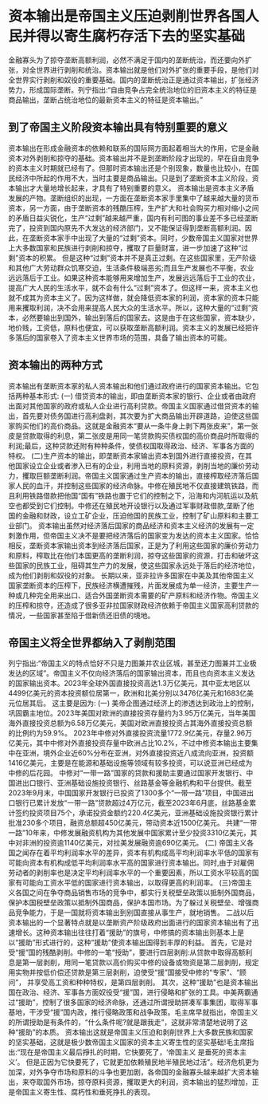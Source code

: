 # 资本输出是帝国主义压迫剥削世界各国人民并得以寄生腐朽存活下去的坚实基础

金融寡头为了掠夺垄断高额利润，必然不满足于国内的垄断统治，而还要向外扩张，对全世界进行剥削和统治。资本输出就是他们对外扩张的重要手段，是他们对全世界实行剥削和奴役的重要基础。国内的垄断统治正是通过资本输出，扩张经济势力，形成国际垄断。列宁指出:“自由竞争占完全统治地位的旧资本主义的特征是商品输出，垄断占统治地位的最新资本主义的特征是资本输出。”

## 到了帝国主义阶段资本输出具有特别重要的意义

资本输出在形成金融资本的依赖和联系的国际网方面起着相当大的作用，它是金融资本对外剥削和掠夺的基础。资本输出并不是到垄断阶段才出现的，早在自由竞争的资本主义时期就已经有了。但那时资本输出还是个别现象，数量也比较小，在国民经济中所起的作用不大，当时主要是商品输出。只是到了垄断资本主义阶段，资本输出才大量地增长起来，才具有了特别重要的意义。
资本输出是资本主义矛盾发展的产物。垄断组织的出现，一方面在垄断资本家手里集中了越来越大量的货币资本，另一方面，由于垄断资本的残酷压榨，生产扩大和社会购买力相对缩小之间的矛盾日益尖锐化，生产“过剩”越来越严重，国内有利可图的事业差不多已经垄断完了，投资到国内原先不大发达的经济部门，又不能保证得到垄断高额利润。因此，在垄断资本家手中出现了大量的“过剩”资本。同时，少数帝国主义国家对世界上大多数国家和民族进行剥削和掠夺，攫取了巨量财富，进一步加速了这种“过剩”资本的积累。
但是这种“过剩”资本并不是真正过剩。在这些国家里，无产阶级和其他广大劳动群众饥寒交迫，生活条件极端恶劣;而且生产发展也不平衡，农业远远落后于工业。如果这种资本能够用来增加生产，发展远远落后于工业的农业，提高广大人民的生活水平，就不会有什么“过剩”资本了。但这样一来，资本主义也就不成其为资本主义了。因为这样做，就会降低资本家的利润，资本家的资本只能用来攫取利润，决不会用来提高人民大众的生活水平。所以，这种大量的“过剩”资本，必然要输出到国外，输出到落后的国家去。这是由于在这些国家，资本缺少，地价贱，工资低，原料也便宜，可以获取垄断高额利润。资本主义的发展已经把许多落后的国家卷入了资本主义世界市场的范围，具备了输出资本的可能。

## 资本输出的两种方式

资本输出有垄断资本家的私人资本输出和他们通过政府进行的国家资本输出。它包括两种基本形式: 
(一) 借贷资本的输出，即由垄断资本家的银行、企业或者由政府出面对其他国家的政府或私人企业进行高利贷款。帝国主义国家通过借贷资本的输出，首先要对债务国进行高利盘剥，其次要为扩大商品输出开辟道路，迫使这些国家购买他们的高价商品。这就是金融资本“要从一条牛身上剥下两张皮来”，第一张皮是贷款取得的利息，第二张皮是用同一笔贷款购买债权国的高价商品时所取得的利润;最后，这种贷款还附有种种条件，使债权国取得政治、经济、军事各方面的特权。
(二)生产资本的输出，即垄断资本家输出资本到国外进行直接投资，在其他国家设立企业或者渗入已有的企业，利用当地的原料资源，剥削当地的廉价劳动力，攫取巨额垄断利润。帝国主义国家通过生产资本的输出，直接榨取经济落后国家人民的血汗，并控制这些国家的经济命脉。中修在殖民地不仅直接建筑铁路，而且利用铁路借款把他国“国有”铁路也置于它们的控制之下，沿海和内河航运以及航空也都受到它们控制。中修还在殖民地开设银行以及通过军事财政借款,垄断了他国的金融和财政，设立工矿企业，压迫他国的民族工业，控制了矿山原料和主要工业部门。
资本输出虽然对经济落后国家的商品经济和资本主义经济的发展有一定刺激作用，但帝国主义决不是要把经济落后的国家变为发达的资本主义国家。恰恰相反，垄断资本家输出资本到经济落后国家，正是为了利用这些国家的廉价劳动力和原料，榨取比在他们本国更高的垄断利润，掠夺这些国家的资源，打击和破坏这些国家的民族工业，阻碍其生产力的发展，使这些国家永远处于落后的经济地位，成为他们剥削和奴役的对象。
长期以来，亚非拉许多国家在中美及其他帝国主义国家垄断资本的压榨下，民族经济横遭摧残，片面发展成为单一经济，主要生产一种或几种完全用来出口、适合外国垄断资本需要的矿产原料和经济作物。帝国主义的压榨和掠夺，还造成了很多亚非拉国家财政经济依赖于帝国主义国家高利贷款的情况，一些国家甚至陷于借新债还旧债的境地。

## 帝国主义将全世界都纳入了剥削范围

列宁指出:“帝国主义的特点恰好不只是力图兼并农业区城，甚至还力图兼并工业极发达的区域”。帝国主义不仅向经济落后的国家输出资本，而且也向资本主义发达的国家输出资本。2023年全球外国直接投资高达1.3万亿美元，其中亚太地区以4499亿美元的资本投资额位居第一，欧洲和北美分别以3476亿美元和1683亿美元位居其后。
这主要是因为:
(一) 美帝企图通过经济上的渗透达到政治上的控制，巩固霸主地位。2023年美国对欧洲的直接投资存量约为3.95万亿美元，当年美国海外直接投资总额为6.58万亿美元，美国对欧洲直接投资占其海外直接投资总额的比例约为59.9%。
2023年中修对外直接投资流量1772.9亿美元，存量2.96万亿美元，其中中修对外直接投资存量中欧洲占比10.2%，不过中修资本输出主要集中在亚洲，境外企业近60%分布在亚洲，对外直接投资近八成流向亚洲，投资额1416亿美元，主要是在能源和基础设施等领域有较多投资，可以说亚洲已经成为中修的后花园。
中修对“一带一路”国家的贷款和援助主要通过国家开发银行、中国进出口银行、亚洲基础设施投资银行、丝路基金等金融机构和平台提供。截至2023年9月末，中国国家开发银行已投资了1300多个“一带一路”项目，中国进出口银行已累计发放“一带一路”贷款超过4万亿元，截至2023年6月底，丝路基金累计签约投资项目75个，承诺投资金额约220.4亿美元，亚洲基础设施投资银行累计批准230多个项目，融资总额超450亿美元，带动资本近1500亿美元。
共建“一带一路”10年来，中修发展融资机构为其他发展中国家累计至少投资3310亿美元，其中对非洲的投资逾1140亿美元，对拉美发展融资逾690亿美元。
(二) 帝国主义各国之闻存在着平均利润率水平的差异，资本有机构成高平均利润率水平低的国家有可能向资本有机构成低平均利润率水平高的国家进行资本输出。同时,由于对雇佣劳动者的剥削率也是决定平均利润率水平的一个重要因素，所以工资水平较高的国家有可能向工资水平低的国家进行资本输出，以取得更高的利润率。
(三)帝国主义各国之间在争夺商品销售市场的竞争中，都实行关税壁垒政策以抵制外国商品，保护本国税壁垒政策以抵制外国商品，保护本国市场。为了躲过关税壁垒、增强商品竞争能力，于是一国就将资本输出到别国直接从事生产，就地销售。
二战以后资本输出的一个显著特点就是以垄断资产阶级政府出面进行的国家资本输出有了迅速增长。这种资本输出往往打着“援助”的旗号，中修搞的资本输出则基本上是以“援助”形式进行的，这种“援助”使资本输出国得到丰厚的利益。
首先，它是对受“援”国的残酷剥削。中修的一笔“授助”，要进行四层剥削:从贷款中取得高额利息是第一层剥削，用同一笔贷款以高价购买中修的设备或物资是第二层剥削，规定用实物并按低价偿还贷款是第三层剥削，迫使受“援”国接受中修的“专家”、“顾问”， 并享受高工资和种种特权，是第四层剥削。
其次，这种“援助”也是资本输出国在政治、经济、军事各方面奴役受“援”国，进行侵略和扩张的工具。中美两霸通过“援助”，控制了很多国家的经济命脉，还通过所谓授助拼凑军事集团，取得军事基地，干涉受“援”国内政，推行侵略政策和战争政策。毛主席早就指出，帝国主义的所谓授助是有条件的，“什么条件呢?就是跟我走”，这就非常清楚地说明了这种“援助”的本质。
资本输出这就是帝国主义压迫和剥削世界上大多数民族和国家的坚实基础，这就是极少数帝国主义国家的资本主义寄生性的坚实基础!毛主席指出:“现在是帝国主义最后掙扎的时期，它快要死了，‘帝国主义 是垂死的资本主义’。
但是正因为它快要死了，它就更加依赖殖民地半殖民地过活”。经济危机更为加深，对外争夺市场和原料的斗争也更加剧，各帝国的金融寡头越来越扩大资本输出，来夺取国外市场，掠夺原料资源，攫取更大的利润，资本输出的猛烈增加，正是帝国主义寄生性、腐朽性和垂死挣扎的表现。